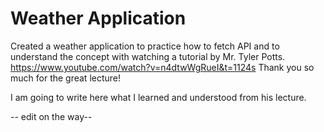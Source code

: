 # Weather Application

Created a weather application to practice how to fetch API and to understand the concept with watching a tutorial by Mr. Tyler Potts. https://www.youtube.com/watch?v=n4dtwWgRueI&t=1124s Thank you so much for the great lecture!


I am going to write here what I learned and understood from his lecture.


-- edit on the way--
